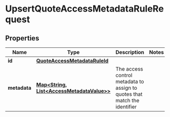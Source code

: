 

# UpsertQuoteAccessMetadataRuleRequest

## Properties

Name | Type | Description | Notes
------------ | ------------- | ------------- | -------------
**id** | [**QuoteAccessMetadataRuleId**](QuoteAccessMetadataRuleId.md) |  | 
**metadata** | [**Map&lt;String, List&lt;AccessMetadataValue&gt;&gt;**](List.md) | The access control metadata to assign to quotes that match the identifier | 



